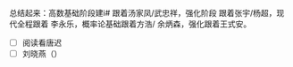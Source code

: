 总结起来：高数基础阶段建i#
跟着汤家凤/武忠祥，强化阶段
跟着张宇/杨超，现代全程跟着
李永乐，概率论基础跟着方浩/
余炳森，强化跟着王式安。

 - [ ] 阅读看唐迟
 - [ ] 刘晓燕（）

<!--stackedit_data:
eyJoaXN0b3J5IjpbMTkwNzE1NjU3Miw1NTA5Njc4MjFdfQ==
-->